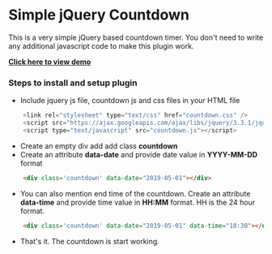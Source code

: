 # Simple jQuery Countdown
This is a very simple jQuery based countdown timer. You don't need to write any additional javascript code to make this plugin work.

[<b>Click here to view demo</b>](https://sujeetkrsingh.github.io/simple-jquery-countdown/)

### Steps to install and setup plugin
* Include jquery js file, countdown js and css files in your HTML file

```javascript
	<link rel="stylesheet" type="text/css" href="countdown.css" />
	<script src="https://ajax.googleapis.com/ajax/libs/jquery/3.3.1/jquery.min.js"></script>
	<script type="text/javascript" src="countdown.js"></script>
```
* Create an empty div add add class <b>countdown</b>
* Create an attribute <b>data-date</b> and provide date value in <b>YYYY-MM-DD</b> format

```html
	<div class='countdown' data-date="2019-05-01"></div>
```
* You can also mention end time of the countdown. Create an attribute <b>data-time</b> and provide time value in <b>HH:MM</b> format. HH is the 24 hour format.

```html
	<div class='countdown' data-date="2019-05-01" data-time="18:30"></div>
```
* That's it. The countdown is start working.
